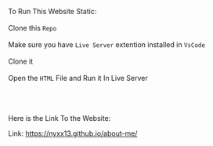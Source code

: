 







To Run This Website Static:<br></br>
Clone this `Repo`<br></br>
Make sure you have `Live Server` extention installed in `VsCode`<br></br>
Clone it <br></br>
Open the `HTML` File and Run it In Live Server<br></br>
<br></br>

Here is the Link To the Website:

Link: https://nyxx13.github.io/about-me/
